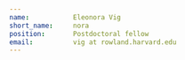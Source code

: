 ```yaml
---
name:           Eleonora Vig
short_name:     nora
position:       Postdoctoral fellow
email:          vig at rowland.harvard.edu
---
```

